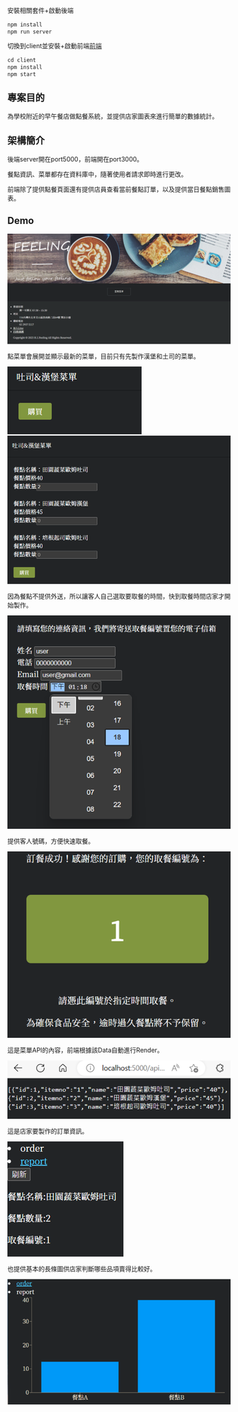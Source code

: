 安裝相關套件+啟動後端
```
npm install
npm run server
```
切換到client並安裝+啟動前端[前端](https://github.com/IceTeaOxO/client)
```
cd client
npm install
npm start
```

## 專案目的
為學校附近的早午餐店做點餐系統，並提供店家圖表來進行簡單的數據統計。

## 架構簡介
後端server開在port5000，前端開在port3000。

餐點資訊、菜單都存在資料庫中，隨著使用者請求即時進行更改。

前端除了提供點餐頁面還有提供店員查看當前餐點訂單，以及提供當日餐點銷售圖表。



## Demo
![home](./img/home.png)

點菜單會展開並顯示最新的菜單，目前只有先製作漢堡和土司的菜單。

![order](./img/order.png)
![order1](./img/order1.png)

因為餐點不提供外送，所以讓客人自己選取要取餐的時間，快到取餐時間店家才開始製作。

![order2](./img/order2.png)

提供客人號碼，方便快速取餐。

![order3](./img/order3.png)

這是菜單API的內容，前端根據該Data自動進行Render。

![api](./img/api.png)

這是店家要製作的訂單資訊。

![orderView](./img/orderView.png)

也提供基本的長條圖供店家判斷哪些品項賣得比較好。

![orderReport](./img/orderReport.png)

